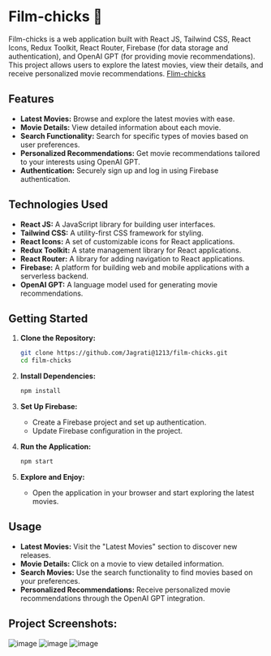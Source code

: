 # Film-chicks 🚀

Film-chicks is a web application built with React JS, Tailwind CSS, React Icons, Redux Toolkit, React Router, Firebase (for data storage and authentication), and OpenAI GPT (for providing movie recommendations). 
This project allows users to explore the latest movies, view their details, and receive personalized movie recommendations.
[Flim-chicks](https://film-chicks-hm83.vercel.app/)
## Features

- **Latest Movies:** Browse and explore the latest movies with ease.
- **Movie Details:** View detailed information about each movie.
- **Search Functionality:** Search for specific types of movies based on user preferences.
- **Personalized Recommendations:** Get movie recommendations tailored to your interests using OpenAI GPT.
- **Authentication:** Securely sign up and log in using Firebase authentication.

## Technologies Used

- **React JS:** A JavaScript library for building user interfaces.
- **Tailwind CSS:** A utility-first CSS framework for styling.
- **React Icons:** A set of customizable icons for React applications.
- **Redux Toolkit:** A state management library for React applications.
- **React Router:** A library for adding navigation to React applications.
- **Firebase:** A platform for building web and mobile applications with a serverless backend.
- **OpenAI GPT:** A language model used for generating movie recommendations.

## Getting Started

1. **Clone the Repository:**
   ```bash
   git clone https://github.com/Jagrati@1213/film-chicks.git
   cd film-chicks
   ```

2. **Install Dependencies:**
   ```bash
   npm install
   ```

3. **Set Up Firebase:**
   - Create a Firebase project and set up authentication.
   - Update Firebase configuration in the project.

4. **Run the Application:**
   ```bash
   npm start
   ```

5. **Explore and Enjoy:**
   - Open the application in your browser and start exploring the latest movies.

## Usage

- **Latest Movies:** Visit the "Latest Movies" section to discover new releases.
- **Movie Details:** Click on a movie to view detailed information.
- **Search Movies:** Use the search functionality to find movies based on your preferences.
- **Personalized Recommendations:** Receive personalized movie recommendations through the OpenAI GPT integration.

## Project Screenshots:
![image](https://github.com/Jagrati1213/film-chicks/assets/85276293/fd02ca83-1d03-4ef2-98e9-a751c4961520)
![image](https://github.com/Jagrati1213/film-chicks/assets/85276293/1c682812-5fe3-4756-8105-fbb258c3b697)
![image](https://github.com/Jagrati1213/film-chicks/assets/85276293/86af8886-a960-43ce-99e9-48b63bb75f60)
